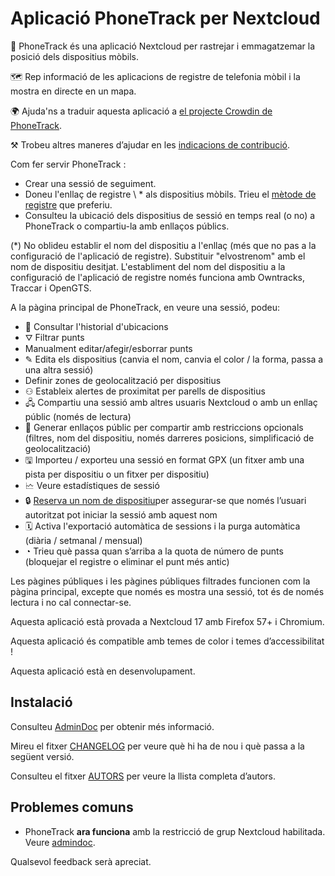 # Aplicació PhoneTrack per Nextcloud

📱 PhoneTrack és una aplicació Nextcloud per rastrejar i emmagatzemar la posició dels dispositius mòbils.

🗺 Rep informació de les aplicacions de registre de telefonia mòbil i la mostra en directe en un mapa.

🌍 Ajuda'ns a traduir aquesta aplicació a [el projecte Crowdin de PhoneTrack](https://crowdin.com/project/phonetrack).

⚒ Trobeu altres maneres d’ajudar en les [indicacions de contribució](https://gitlab.com/eneiluj/phonetrack-oc/blob/master/CONTRIBUTING.md).

Com fer servir PhoneTrack :

* Crear una sessió de seguiment.
* Doneu l'enllaç de registre \ * als dispositius mòbils. Trieu el [mètode de registre](https://gitlab.com/eneiluj/phonetrack-oc/wikis/userdoc#logging-methods) que preferiu.
* Consulteu la ubicació dels dispositius de sessió en temps real (o no) a PhoneTrack o compartiu-la amb enllaços públics.

(\*) No oblideu establir el nom del dispositiu a l'enllaç (més que no pas a la configuració de l'aplicació de registre). Substituir "elvostrenom" amb el nom de dispositiu desitjat. L'establiment del nom del dispositiu a la configuració de l'aplicació de registre només funciona amb Owntracks, Traccar i OpenGTS.

A la pàgina principal de PhoneTrack, en veure una sessió, podeu:

* 📍 Consultar l'historial d'ubicacions
* ⛛ Filtrar punts
* Manualment editar/afegir/esborrar punts
* ✎ Edita els dispositius (canvia el nom, canvia el color / la forma, passa a una altra sessió)
* Definir zones de geolocalització per dispositius
* ⚇ Estableix alertes de proximitat per parells de dispositius
* 🖧 Compartiu una sessió amb altres usuaris Nextcloud o amb un enllaç públic (només de lectura)
* 🔗 Generar enllaços públic per compartir amb restriccions opcionals (filtres, nom del dispositiu, només darreres posicions, simplificació de geolocalització)
* 🖫 Importeu / exporteu una sessió en format GPX (un fitxer amb una pista per dispositiu o un fitxer per dispositiu)
* 🗠 Veure estadístiques de sessió
* 🔒 [Reserva un nom de dispositiu](https://gitlab.com/eneiluj/phonetrack-oc/wikis/userdoc#device-name-reservation)per assegurar-se que només l’usuari autoritzat pot iniciar la sessió amb aquest nom
* 🗓 Activa l'exportació automàtica de sessions i la purga automàtica (diària / setmanal / mensual)
* ◔ Trieu què passa quan s’arriba a la quota de número de punts (bloquejar el registre o eliminar el punt més antic)

Les pàgines públiques i les pàgines públiques filtrades funcionen com la pàgina principal, excepte que només es mostra una sessió, tot és de només lectura i no cal connectar-se.

Aquesta aplicació està provada a Nextcloud 17 amb Firefox 57+ i Chromium.

Aquesta aplicació és compatible amb temes de color i temes d’accessibilitat !

Aquesta aplicació està en desenvolupament.

## Instalació

Consulteu [AdminDoc](https://gitlab.com/eneiluj/phonetrack-oc/wikis/admindoc) per obtenir més informació.

Mireu el fitxer [CHANGELOG](https://gitlab.com/eneiluj/phonetrack-oc/blob/master/CHANGELOG.md#change-log) per veure què hi ha de nou i què passa a la següent versió.

Consulteu el fitxer [AUTORS](https://gitlab.com/eneiluj/phonetrack-oc/blob/master/AUTHORS.md#authors) per veure la llista completa d’autors.

## Problemes comuns

* PhoneTrack **ara funciona** amb la restricció de grup Nextcloud habilitada. Veure [admindoc](https://gitlab.com/eneiluj/phonetrack-oc/wikis/admindoc#issue-with-phonetrack-restricted-to-some-groups-in-nextcloud).

Qualsevol feedback serà apreciat.